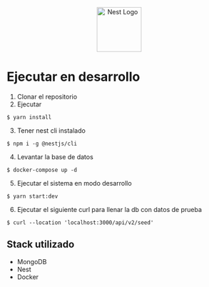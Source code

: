 <p align="center">
  <a href="http://nestjs.com/" target="blank"><img src="https://nestjs.com/img/logo-small.svg" width="100" alt="Nest Logo" /></a>
</p>

# Ejecutar en desarrollo

1. Clonar el repositorio
2. Ejecutar
```
$ yarn install
```
3. Tener nest cli instalado
```
$ npm i -g @nestjs/cli
```
4. Levantar la base de datos
```
$ docker-compose up -d
```
5. Ejecutar el sistema en modo desarrollo
```
$ yarn start:dev
```
6. Ejecutar el siguiente curl para llenar la db con datos de prueba
```
$ curl --location 'localhost:3000/api/v2/seed'
```


## Stack utilizado
* MongoDB
* Nest
* Docker

